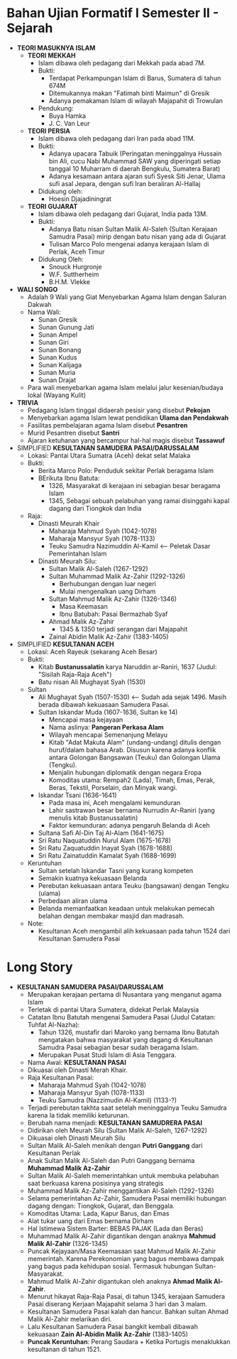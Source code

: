 # Bahan Ujian Formatif I Semester II - Sejarah

- **TEORI MASUKNYA ISLAM**
    - **TEORI MEKKAH** 
        - Islam dibawa oleh pedagang dari Mekkah pada abad 7M.
        - Bukti:
            - Terdapat Perkampungan Islam di Barus, Sumatera di tahun 674M
            - Ditemukannya makan "Fatimah binti Maimun" di Gresik
            - Adanya pemakaman Islam di wilayah Majapahit di Trowulan
        - Pendukung:
            - Buya Hamka
            - J. C. Van Leur
    - **TEORI PERSIA**
        - Islam dibawa oleh pedagang dari Iran pada abad 11M.
        - Bukti:
            - Adanya upacara Tabuik (Peringatan meninggalnya Hussain bin Ali, cucu Nabi Muhammad SAW yang diperingati setiap tanggal 10 Muharram di daerah Bengkulu, Sumatera Barat)
            - Adanya kesamaan antara ajaran sufi Syesk Siti Jenar, Ulama sufi asal Jepara, dengan sufi Iran beraliran Al-Hallaj
        - Didukung oleh:
            - Hoesin Djajadiningrat
    - **TEORI GUJARAT**
        - Islam dibawa oleh pedagang dari Gujarat, India pada 13M.
        - Bukti:
            - Adanya Batu nisan Sultan Malik Al-Saleh (Sultan Kerajaan Samudra Pasai) mirip dengan batu nisan yang ada di Gujarat
            - Tulisan Marco Polo mengenai adanya kerajaan Islam di Perlak, Aceh Timur
        - Didukung Oleh:
            - Snouck Hurgronje
            - W.F. Suttherheim
            - B.H.M. Vlekke
- **WALI SONGO**
    - Adalah 9 Wali yang Giat Menyebarkan Agama Islam dengan Saluran Dakwah
    - Nama Wali:
        - Sunan Gresik
        - Sunan Gunung Jati
        - Sunan Ampel
        - Sunan Giri
        - Sunan Bonang
        - Sunan Kudus
        - Sunan Kalijaga
        - Sunan Muria
        - Sunan Drajat
    - Para wali menyebarkan agama Islam melalui jalur kesenian/budaya lokal (Wayang Kulit)
- **TRIVIA**
    - Pedagang Islam tinggal didaerah pesisir yang disebut **Pekojan**
    - Menyebarkan agama Islam lewat pendidikan **Ulama dan Pendakwah**
    - Fasilitas pembelajaran agama Islam disebut **Pesantren**
    - Murid Pesantren disebut **Santri**
    - Ajaran ketuhanan yang bercampur hal-hal magis disebut **Tassawuf**
- SIMPLIFIED **KESULTANAN SAMUDERA PASAI/DARUSSALAM**
    - Lokasi: Pantai Utara Sumatra (Aceh) dekat selat Malaka
    - Bukti:
        - Berita Marco Polo: Penduduk sekitar Perlak beragama Islam
        - BErikuta Ibnu Batuta:
            - 1326, Masyarakat di kerajaan ini sebagian besar beragama Islam
            - 1345, Sebagai sebuah pelabuhan yang ramai disinggahi kapal dagang dari Tiongkok dan India
    - Raja:
        - Dinasti Meurah Khair
            - Maharaja Mahmud Syah (1042-1078)
            - Maharaja Mansyur Syah (1078-1133)
            - Teuku Samudra Nazimuddin Al-Kamil <-- Peletak Dasar Pemerintahan Islam
        - Dinasti Meurah Silu:
            - Sultan Malik Al-Saleh (1267-1292)
            - Sultan Muhammad Malik Az-Zahir (1292-1326)
                - Berhubungan dengan luar negeri
                - Mulai mengenalkan uang Dirham
            - Sultan Mahmud Malik Az-Zahir (1326-1346)
                - Masa Keemasan
                - Ibnu Batubah: Pasai Bermazhab Syaf
            - Ahmad Malik Az-Zahir
                - 1345 & 1350 terjadi serangan dari Majapahit
            - Zainal Abidin Malik Az-Zahir (1383-1405)
- SIMPLIFIED **KESULTANAN ACEH**
    - Lokasi: Aceh Rayeuk (sekarang Aceh Besar)
    - Bukti:
        - Kitab **Bustanussalatin** karya Naruddin ar-Raniri, 1637 (Judul: "Sisilah Raja-Raja Aceh")
        - Batu nisan Ali Mughayat Syah (1530)
    - Sultan
        - Ali Mughayat Syah (1507-1530) <-- Sudah ada sejak 1496. Masih berada dibawah kekuasaan Samudera Pasai.
        - Sultan Iskandar Muda (1607-1636, Sultan ke 14)
            - Mencapai masa kejayaan
            - Nama aslinya: **Pangeran Perkasa Alam**
            - Wilayah mencapai Semenanjung Melayu
            - Kitab "Adat Makuta Alam" (undang-undang) ditulis dengan huruf/dalam bahasa Arab. Disusun karena adanya konflik antara Golongan Bangsawan (Teuku) dan Golongan Ulama (Tengku).
            - Menjalin hubungan diplomatik dengan negara Eropa
            - Komoditas utama: Rempah2 (Lada), Timah, Emas, Perak, Beras, Tekstil, Porselain, dan Minyak wangi.
        - Iskandar Tsani (1636-1641)
            - Pada masa ini, Aceh mengalami kemunduran
            - Lahir sastrawan besar bernama Nurrudin Ar-Raniri (yang menulis kitab Bustanussalatin)
            - Faktor kemunduran: adanya pengaruh Belanda di Aceh
        - Sultana Safi Al-Din Taj Al-Alam (1641-1675)
        - Sri Ratu Naquatuddin Nurul Alam (1675-1678)
        - Sri Ratu Zaquatuddin Inayat Syah (1678-1688)
        - Sri Ratu Zainatuddin Kamalat Syah (1688-1699)
    - Keruntuhan
        - Sultan setelah Iskandar Tasni yang kurang kompeten
        - Semakin kuatnya kekuasaan Belanda
        - Perebutan kekuasaan antara Teuku (bangsawan) dengan Tengku (ulama)
        - Perbedaan aliran ulama
        - Belanda memanfaatkan keadaan untuk melakukan pemecah belahan dengan membakar masjid dan madrasah.
    - Note:
        - Kesultanan Aceh mengambil alih kekuasaan pada tahun 1524 dari Kesultanan Samudera Pasai

# Long Story
- **KESULTANAN SAMUDERA PASAI/DARUSSALAM**
    - Merupakan kerajaan pertama di Nusantara yang menganut agama Islam
    - Terletak di pantai Utara Sumatera, didekat Perlak Malaysia
    - Catatan Ibnu Batutah mengenai Samudera Pasai (Judul Catatan: Tuhfat Al-Nazha):
        - Tahun 1326, mustafir dari Maroko yang bernama Ibnu Batutah mengatakan bahwa masyarakat yang dagang di Kesultanan Samudra Pasai sebagian besar sudah beragama Islam.
        - Merupakan Pusat Studi Islam di Asia Tenggara.
    - Nama Awal: **KESULTANAN PASAI**
    - Dikuasai oleh Dinasti Merah Khair.
    - Raja Kesultanan Pasai:
        - Maharaja Mahmud Syah (1042-1078)
        - Maharaja Mansyur Syah (1078-1133)
        - Teuku Samudra (Nazzimudin Al-Kamil) (1133-?)
    - Terjadi perebutan takhta saat setelah meninggalnya Teuku Samudra karena Ia tidak memiliki keturunan.
    - Berubah nama menjadi: **KESULTANAN SAMUDRERA PASAI**
    - Didirikan oleh Meurah Silu (Sultan Malik Al-Saleh, 1267-1292)
    - Dikuasai oleh Dinasti Meurah Silu
    - Sultan Malik Al-Saleh menikah dengan **Putri Ganggang** dari Kesultanan Perlak
    - Anak Sultan Malik Al-Saleh dan Putri Ganggang bernama **Muhammad Malik Az-Zahir**
    - Sultan Malik Al-Saleh memerintahkan untuk membuka pelabuhan saat berkuasa karena posisinya yang strategis
    - Muhammad Malik Az-Zahir menggantikan Al-Saleh (1292-1326)
    - Selama pemerintahan Az-Zahir, Samudera Pasai memiliki hubungan dagang dengan: Tiongkok, Gujarat, dan Benggala.
    - Komoditas Utama: Lada, Kapur Barus, dan Emas
    - Alat tukar uang dari Emas bernama Dirham
    - Hal Istimewa Sistem Barter: BEBAS PAJAK (Lada dan Beras)
    - Muhammad Malik Al-Zahir digantikan dengan anaknya **Mahmud Malik Al-Zahir** (1326-1345)
    - Puncak Kejayaan/Masa Keemasaan saat Mahmud Malik Al-Zahir memerintah. Karena Perekonomian yang bagus membawa dampak yang bagus pada kehidupan sosial. Termasuk hubungan Sultan-Masyarakat.
    - Mahmud Malik Al-Zahir digantukan oleh anaknya **Ahmad Malik Al-Zahir**.
    - Menurut hikayat Raja-Raja Pasai, di tahun 1345, kerajaan Samudera Pasai diserang Kerjaan Majapahit selama 3 hari dan 3 malam.
    - Kesultanan Samudera Pasai kalah dan hancur. Bahkan sultan Ahmad Malik Al-Zahir melarikan diri.
    - Lalu Kesultanan Samudera Pasai bangkit kembali dibawah kekuasaan **Zain Al-Abidin Malik Az-Zahir** (1383-1405)
    - **Puncak Keruntuhan**: Perang Saudara + Ketika Portugis menaklukkan kesultanan di tahun 1521.